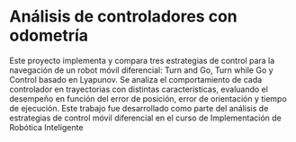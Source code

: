 # Análisis de controladores con odometría
Este proyecto implementa y compara tres estrategias de control para la navegación de un robot móvil diferencial: Turn and Go, Turn while Go y Control basado en Lyapunov. Se analiza el comportamiento de cada controlador en trayectorias con distintas características, evaluando el desempeño en función del error de posición, error de orientación y tiempo de ejecución.
Este trabajo fue desarrollado como parte del análisis de estrategias de control móvil diferencial en el curso de Implementación de Robótica Inteligente
